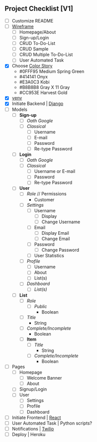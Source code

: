 Project Checklist [V1]
---

- [ ] Customize README
- [ ] [Wireframe](https://lucid.app/lucidchart/f07614d6-25e2-4c01-95c0-78e22b780e3c/edit?beaconFlowId=23970D058C56ADC1&page=0_0#)  
  - [ ] Homepage/About 
  - [ ] Sign-up/Login
  - [ ] CRUD To-Do-List
  - [ ] CRUD Sample
  - [ ] CRUD Multiple To-Do-List
  - [ ] User Automated Task
- [X] Choose [Color Story](https://coolors.co/0fff95-414141-e3a0c3-b8b8b8-cc953e)
  - #0FFF95 Medium Spring Green
  - #414141 Onyx
  - #E3A0C3 Kobi
  - #B8B8B8 Gray X 11 Gray
  - #CC953E Harvest Gold
- [X] [venv](https://docs.python.org/3/library/venv.html)
- [X] Initiate Backend | [Django](https://docs.djangoproject.com/en/3.1/intro/tutorial01/)
- [ ] Models
  - [ ] **Sign-up**
    - [ ] *Oath Google*
    - [ ] *Classical*
      - [ ] Username
      - [ ] E-mail
      - [ ] Password
      - [ ] Re-type Password
  - [ ] **Login**
    - [ ] *Oath Google*
    - [ ] *Classical*
      - [ ] Username or E-mail
      - [ ] Password
      - [ ] Re-type Password
  - [ ] **User**
    - [ ] *Role* // Permissions
      - Customer
    - [ ] *Settings*
      - [ ] Username
        - [ ] Display
        - [ ] Change Username
      - [ ] Email
        - [ ] Display Email
        - [ ] Change Email
      - [ ] Password
        - [ ] Change Password
      - [ ] User Statistics
    - [ ] *Profile*
      - [ ] Username
      - [ ] About
      - [ ] List(s)
    - [ ] *Dashboard*
      - [ ] *List(s)*
  - [ ] **List**
    - [ ] *Role*
      - [ ] *Public*
        - Boolean
    - [ ] *Title*
      - String
    - [ ] *Complete/Incomplete*
      - Boolean
    - [ ] **Item**
      - [ ] *Title*
        - String
      - [ ] *Complete/Incomplete*
        - Boolean
- [ ] Pages
  - [ ] Homepage
    - [ ] Welcome Banner
    - [ ] About
  - [ ] Signup/Login
  - [ ] User
    - [ ] Settings
    - [ ] Profile
    - [ ] Dashboard
- [ ] Initiate Frontend | [React](https://reactjs.org/docs/create-a-new-react-app.html)
- [ ] User Automated Task | Python scripts?
- [ ] Notifications | [Twilio](https://www.twilio.com/docs)
- [ ] Deploy | Heroku
